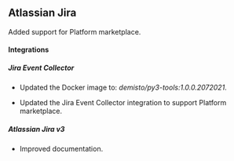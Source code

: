 ## Atlassian Jira

Added support for Platform marketplace.

#### Integrations

##### Jira Event Collector
- Updated the Docker image to: *demisto/py3-tools:1.0.0.2072021*.

- Updated the Jira Event Collector integration to support Platform marketplace.

##### Atlassian Jira v3

- Improved documentation.
